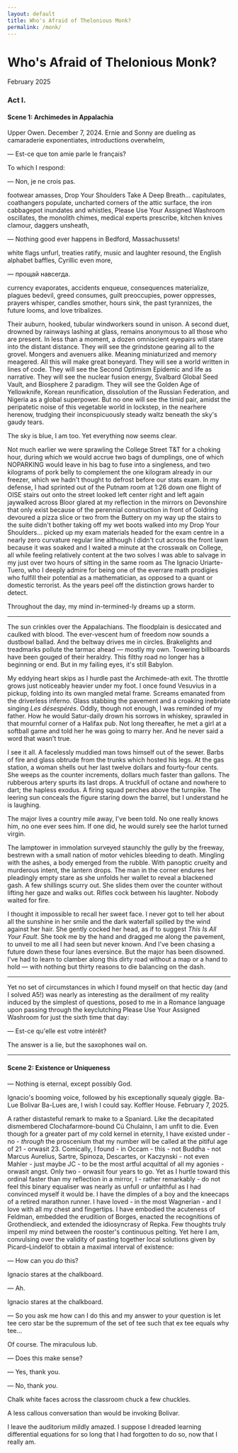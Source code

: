 ```yaml
---
layout: default
title: Who's Afraid of Thelonious Monk?
permalink: /monk/
---
```


# Who's Afraid of Thelonious Monk?
<p class="date">February 2025</p>

### Act I.
#### Scene 1: Archimedes in Appalachia
Upper Owen. December 7, 2024. Ernie and Sonny are dueling as camaraderie exponentiates, introductions overwhelm,

— Est-ce que ton amie parle le français?

To which I respond:

— Non, je ne crois pas.

footwear amasses, Drop Your Shoulders Take A Deep Breath... capitulates, coathangers populate, uncharted corners of the attic surface, the iron cabbagepot inundates and whistles, Please Use Your Assigned Washroom oscillates, the monolith chimes, medical experts prescribe, kitchen knives clamour, daggers unsheath,

— Nothing good ever happens in Bedford, Massachussets!

white flags unfurl, treaties ratify, music and laughter resound, the English alphabet baffles, Cyrillic even more, 

— прощай навсегда.

currency evaporates, accidents enqueue, consequences materialize, plagues bedevil, greed consumes, guilt preoccupies, power oppresses, prayers whisper, candles smother, hours sink, the past tyrannizes, the future looms, and love tribalizes.

Their auburn, hooked, tubular windworkers sound in unison. A second duet, drowned by rainways lashing at glass, remains anonymous to all those who are present. In less than a moment, a dozen omniscient eyepairs will stare into the distant distance. They will see the grindstone gearing all to the grovel. Mongers and avenuers alike. Meaning miniaturized and memory meagered. All this will make great boneyard. They will see a world written in lines of code. They will see the Second Optimism Epidemic and life as narrative. They will see the nuclear fusion energy, Svalbard Global Seed Vault, and Biosphere 2 paradigm. They will see the Golden Age of Yellowknife, Korean reunification, dissolution of the Russian Federation, and Nigeria as a global superpower. But no one will see the timid pair, amidst the peripatetic noise of this vegetable world in lockstep, in the nearhere herenow, trudging their inconspicuously steady waltz beneath the sky's gaudy tears.

The sky is blue, I am too. Yet everything now seems clear.

Not much earlier we were sprawling the College Street T&T for a choking hour, during which we would accrue two bags of dumplings, one of which NOPARKING would leave in his bag to fuse into a singleness, and two kilograms of pork belly to complement the one kilogram already in our freezer, which we hadn't thought to defrost before our stats exam. In my defense, I had sprinted out of the Putnam room at 1:26 down one flight of OISE stairs out onto the street looked left center right and left again jaywalked across Bloor glared at my reflection in the mirrors on Devonshire that only exist because of the perennial construction in front of Goldring devoured a pizza slice or two from the Buttery on my way up the stairs to the suite didn't bother taking off my wet boots walked into my Drop Your Shoulders... picked up my exam materials headed for the exam centre in a nearly zero curvature regular line although I didn't cut across the front lawn because it was soaked and I waited a minute at the crosswalk on College, all while feeling relatively content at the two solves I was able to salvage in my just over two hours of sitting in the same room as The Ignacio Uriarte-Tuero, who I deeply admire for being one of the everrare math prodigies who fulfill their potential as a mathematician, as opposed to a quant or domestic terrorist. As the years peel off the distinction grows harder to detect.

Throughout the day, my mind in-termined-ly dreams up a storm.

---

The sun crinkles over the Appalachians. The floodplain is desiccated and caulked with blood. The ever-vescent hum of freedom now sounds a dustbowl ballad. And the beltway drives me in circles. Brakelights and treadmarks pollute the tarmac ahead — mostly my own. Towering billboards have been gouged of their heraldry. This filthy road no longer has a beginning or end. But in my failing eyes, it's still Babylon.

My eddying heart skips as I hurdle past the Archimede-ath exit. The throttle grows just noticeably heavier under my foot. I once found Vesuvius in a pickup, folding into its own mangled metal frame. Screams emanated from the driverless inferno. Glass stabbing the pavement and a croaking inebriate singing *Les désespérés*. Oddly, though not enough, I was reminded of my father. How he would Satur-daily drown his sorrows in whiskey, sprawled in that mournful corner of a Halifax pub. Not long thereafter, he met a girl at a softball game and told her he was going to marry her. And he never said a word that wasn't true.

I see it all. A facelessly muddied man tows himself out of the sewer. Barbs of fire and glass obtrude from the trunks which hosted his legs. At the gas station, a woman shells out her last twelve dollars and fourty-four cents. She weeps as the counter increments, dollars much faster than gallons. The rubberous artery spurts its last drops. A truckfull of octane and nowhere to dart; the hapless exodus. A firing squad perches above the turnpike. The leering sun conceals the figure staring down the barrel, but I understand he is laughing.

The major lives a country mile away, I've been told. No one really knows him, no one ever sees him. If one did, he would surely see the harlot turned virgin.

The lamptower in immolation surveyed staunchly the gully by the freeway, bestrewn with a small nation of motor vehicles bleeding to death. Mingling with the ashes, a body emerged from the rubble. With panoptic cruelty and murderous intent, the lantern drops. The man in the corner endures her pleadingly empty stare as she unfolds her wallet to reveal a blackened gash. A few shillings scurry out. She slides them over the counter without lifting her gaze and walks out. Rifles cock between his laughter. Nobody waited for fire.

I thought it impossible to recall her sweet face. I never got to tell her about all the sunshine in her smile and the dark waterfall spilled by the wind against her hair. She gently cocked her head, as if to suggest *This Is All Your Fault*. She took me by the hand and dragged me along the pavement, to unveil to me all I had seen but never known. And I've been chasing a future down these four lanes eversince. But the major has been disowned. I've had to learn to clamber along this dirty road without a map or a hand to hold — with nothing but thirty reasons to die balancing on the dash.

---

Yet no set of circumstances in which I found myself on that hectic day (and I solved A5!) was nearly as interesting as the derailment of my reality induced by the simplest of questions, posed to me in a Romance language upon passing through the keyclutching Please Use Your Assigned Washroom for just the sixth time that day:

— Est-ce qu'elle est votre intérêt?

The answer is a lie, but the saxophones wail on.

---

#### Scene 2: Existence or Uniqueness
— Nothing is eternal, except possibly God.

Ignacio's booming voice, followed by his exceptionally squealy giggle. Ba-Lue Bolivar Ba-Lues are, I wish I could say. Koffler House. February 7, 2025.

A rather distasteful remark to make to a Spaniard. Like the decapitated dismembered Clochafarmore-bound Cú Chulainn, I am unfit to die. Even though for a greater part of my cold kernel in eternity, I have existed under - no - *through* the proscenium that my number will be called at the pitiful age of 21 - orwasit 23. Comically, I found - in Occam - this - not Buddha - not Marcus Aurelius, Sartre, Spinoza, Descartes, or Kaczynski - not even Mahler - just maybe JC - to be the most artful acquittal of all my agonies - orwasit angst. Only two - orwasit four years to go. Yet as I hurtle toward this ordinal faster than my reflection in a mirror, I - rather remarkably - do not feel this binary equaliser was nearly as unfull or unfaithful as I had convinced myself it would be. I have the dimples of a boy and the kneecaps of a retired marathon runner. I have loved - in the most Wagnerian - and I love with all my chest and fingertips. I have embodied the acuteness of Feldman, embedded the erudition of Borges, enacted the recognitions of Grothendieck, and extended the idiosyncrasy of Repka. Few thoughts truly imperil my mind between the rooster's continuous pelting. Yet here I am, convulsing over the validity of pasting together local solutions given by Picard–Lindelöf to obtain a maximal interval of existence:

— How can you *do* this?

Ignacio stares at the chalkboard.

— Ah.

Ignacio stares at the chalkboard.

— So you ask me how can I do this and my answer to your question is let tee cero star be the supremum of the set of tee such that ex tee equals why tee...

Of course. The miraculous lub.

— Does this make sense?

— Yes, thank you.

— No, thank *you*.

Chalk white faces across the classroom chuck a few chuckles.

A less callous conversation than would be invoking Bolivar.

I leave the auditorium mildly amazed. I suppose I dreaded learning differential equations for so long that I had forgotten to do so, now that I really am.

<!-- I return to my humble abode to a discordant message from GabesGOD. Attached is a one hundred and twenty-four slide introduction to mathematical neuroscience. I zip through the administrative affairs and crawl between the neuroscientific vernacular I wish I would comprehend. Upon sight of nullclines and bifurcations on the horizon, I succumb to Zeno's grasp. Eigenvalues of the Jacobian cross the imaginary axis and fixed point attractors transfigure into oscillators and singularity metamorphs into cyclicity, according to a two-dimensional asymptotic model of Catherine Morris and Harold Lecar whose assumptions I cannot decipher, but whose beauty I cannot refuse. I am left in horror - no - *awe* at the fact that I have learned to stop worrying and love dynamical systems. -->

<!-- ---
#### Scene 3: A More Disappointing Sant Jordi; Or, "I Needed This From Someone Great But I Never Thought It Would Be You"
Valentine's Day, 2025. In Goodlettsville, Tennessee, a steelframed arm with certitude creases pink and ivory papyrus cleanly down the middle. On the hem of Davenport and Avenue, a florist tightly shawls a scarlet ribbon around the neck of a bundle of roses. Within the confines of a 300 square-foot Stoneybatter gaff, wife and husband of twenty-three years share a rare moment of recognition. From the clocktower of Kronborg, an investment banker leaps while pressing a portrait of his lover against the left side of his sternum. Only strides away, a long way from Brussels, an infant stares at the uneven pavement, too meurtris to notice l'atterrissage. And under the canted ceiling in M of Owen, a flighty hand scribbles words he thought he would never say. Fondness makes the heart go absent. As he pens his last utterances, he ponders all those who croaked in this room. Two or three, muses. My love, let's make it four. Bleary are his footsteps down the tunnel of love.

make not a sound as he bolts down the hallway and gently slides a leaf under her door. Bolts away. Walks into a deserted gymnasium and laughs at nothing important.

*Shoot out the lights.*

Checks his email for the first time today. Eyes alight. While he composed his letter, another was being composed for him. Fourteen to twenty-eight hours. I choose twenty-eight. The Strongest Genuinely Computable (and Fun) Knot Invariant in 2024. Most curious. Outside, the traffic lights glow neither red nor yellow nor green. These large automobiles have not a clue where they will wind up. Cross the blanketed street without being hit-and-ran. It's darker inside. All the tall wooden doors are sealed.

--- -->